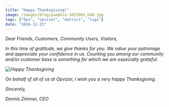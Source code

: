 ```yaml
---
title: "Happy Thanksgiving!"
image: /images/blog/pumpkin-1651965_640.jpg
tags: ["Ops", "opvizor", "metrics", "logs"]
date: "2016-11-23"
---
```


_Dear Friends, Customers, Community Users, Visitors,_

_In this time of gratitude, we give thanks for you. We value your patronage and appreciate your confidence in us. Counting you among our community and/or customer base is something for which we are especially grateful._

_![Happy Thanksgiving](/images/blog/pumpkin-1651965_640.jpg)_

_On behalf of all of us at Opvizor, I wish you a very happy Thanksgiving._

_Sincerely,_

_Dennis Zimmer,_ _CEO_

